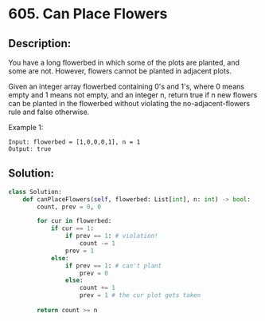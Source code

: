 # 605. Can Place Flowers

## Description:

You have a long flowerbed in which some of the plots are planted, and some are not. However, flowers cannot be planted in adjacent plots.

Given an integer array flowerbed containing 0's and 1's, where 0 means empty and 1 means not empty, and an integer n, return true if n new flowers can be planted in the flowerbed without violating the no-adjacent-flowers rule and false otherwise.

Example 1:

```
Input: flowerbed = [1,0,0,0,1], n = 1
Output: true
```

## Solution:

```py
class Solution:
    def canPlaceFlowers(self, flowerbed: List[int], n: int) -> bool:
        count, prev = 0, 0

        for cur in flowerbed:
            if cur == 1:
                if prev == 1: # violation!
                    count -= 1
                prev = 1
            else:
                if prev == 1: # can't plant
                    prev = 0 
                else:
                    count += 1
                    prev = 1 # the cur plot gets taken
            
        return count >= n
```